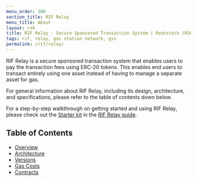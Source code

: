 ```yaml
---
menu_order: 300
section_title: RIF Relay
menu_title: About
layout: rsk
title: RIF Relay - Secure Sponsored Transaction System | Rootstock (RSK)
tags: rif, relay, gas station network, gsn
permalink: /rif/relay/
---
```


RIF Relay is a secure sponsored transaction system that enables users to pay the transaction fees using ERC-20 tokens. This enables end users to transact entirely using one asset instead of having to manage a separate asset for gas.

For general information about RIF Relay, including its design, architecture, and specifications, please refer to the table of contents down below.


For a step-by-step walkthrough on getting started and using RIF Relay, please check out the [Starter kit](/guides/rif-relay/starter-kit) in the [RIF Relay guide](/guides/rif-relay/).

## Table of Contents
- [Overview](/rif/relay/overview/)
- [Architecture](/rif/relay/architecture/)
- [Versions](/rif/relay/versions/)
- [Gas Costs](/rif/relay/gas-costs/)
- [Contracts](/rif/relay/contracts/)
